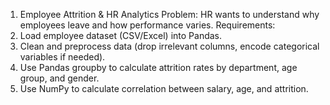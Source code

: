 1. Employee Attrition & HR Analytics
 Problem: HR wants to understand why employees leave and how performance varies.
 Requirements:
1.	Load employee dataset (CSV/Excel) into Pandas.
2.	Clean and preprocess data (drop irrelevant columns, encode categorical variables if needed).
3.	Use Pandas groupby to calculate attrition rates by department, age group, and gender.
4.	Use NumPy to calculate correlation between salary, age, and attrition.

